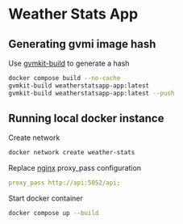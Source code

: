 # Weather Stats App

## Generating gvmi image hash

Use [gvmkit-build](https://golem-network.gitbook.io/golem-sdk-develop/requestor-tutorials/vm-runtime/convert-a-docker-image-into-a-golem-image) to generate a hash

```sh
docker compose build --no-cache
gvmkit-build weatherstatsapp-app:latest
gvmkit-build weatherstatsapp-app:latest --push
```

## Running local docker instance

Create network

```sh
docker network create weather-stats
```

Replace [nginx](nginx.conf) proxy_pass configuration

```yml
proxy_pass http://api:5052/api;
```

Start docker container

```sh
docker compose up --build
```
